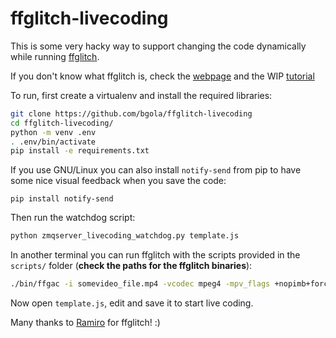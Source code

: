 ffglitch-livecoding
===================

This is some very hacky way to support changing the code dynamically while running [ffglitch](https://github.com/ramiropolla/ffglitch-core/).

If you don't know what ffglitch is, check the [webpage](https://ffglitch.org/) and the WIP [tutorial](https://github.com/ramiropolla/ffglitch-scripts/tree/main/tutorial)

To run, first create a virtualenv and install the required libraries:

```bash
git clone https://github.com/bgola/ffglitch-livecoding
cd ffglitch-livecoding/
python -m venv .env
. .env/bin/activate
pip install -e requirements.txt
```

If you use GNU/Linux you can also install `notify-send` from pip to have some nice visual feedback when you save the code:

`pip install notify-send`

Then run the watchdog script:

```bash
python zmqserver_livecoding_watchdog.py template.js
```

In another terminal you can run ffglitch with the scripts provided in the `scripts/` folder (**check the paths for the ffglitch binaries**):

```bash
./bin/ffgac -i somevideo_file.mp4 -vcodec mpeg4 -mpv_flags +nopimb+forcemv -qscale:v 1 -t 1050 -fcode 5 -g max -sc_threshold max -mb_type_script scripts/mb_type_func.js -f rawvideo pipe: | ./bin/fflive -i pipe: -s scripts/livecoding.js
```

Now open `template.js`, edit and save it to start live coding.

Many thanks to [Ramiro](https://github.com/ramiropolla/) for ffglitch! :)
